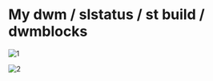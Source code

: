 # My dwm / slstatus / st build / dwmblocks

![1](https://gitlab.com/roidm/suckless/-/raw/main/pics/202109031540562.jpg "Image 1")

![2](https://gitlab.com/roidm/suckless/-/raw/main/pics/20210903154056.jpg "Image 2")

